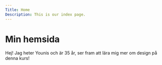 ```yaml
---
Title: Home
Description: This is our index page.
---
```


Min hemsida
==========================

Hej! 
Jag heter Younis och är 35 år, ser fram att lära mig mer om design på denna kurs!


